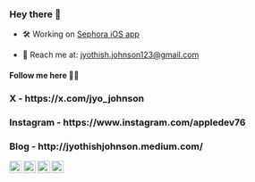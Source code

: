 ### Hey there 👋

- 🛠  Working on [Sephora iOS app](https://apps.apple.com/us/app/sephora-us-makeup-skincare/id393328150)

- 📮  Reach me at: jyothish.johnson123@gmail.com


#### Follow me here 🏃‍♂️

<h3> X - https://x.com/jyo_johnson</h3>
<h3> Instagram - https://www.instagram.com/appledev76</h3>
<h3> Blog - http://jyothishjohnson.medium.com/</h3>

<a href="https://twitter.com/jyo_johnson">
  <img align="left" alt="Jyothish Johnson | Twitter" width="22px" src="https://cdn.jsdelivr.net/npm/simple-icons@v3/icons/twitter.svg" />
</a>
<a href="https://in.linkedin.com/in/jyothishjohnson">
  <img align="left" alt="Jyothish's LinkedIn" width="22px" src="https://cdn.jsdelivr.net/npm/simple-icons@v3/icons/linkedin.svg" />
</a>
<a href="https://www.instagram.com/appledev76/">
  <img align="left" alt="Jyothish's Instagram" width="22px" src="https://cdn.jsdelivr.net/npm/simple-icons@v3/icons/instagram.svg" />
</a>
<a href="http://jyothishjohnson.medium.com/">
  <img align="left" alt="Jyothish's Medium Blog" width="22px" src="https://cdn.jsdelivr.net/npm/simple-icons@v3/icons/medium.svg" />
</a>


